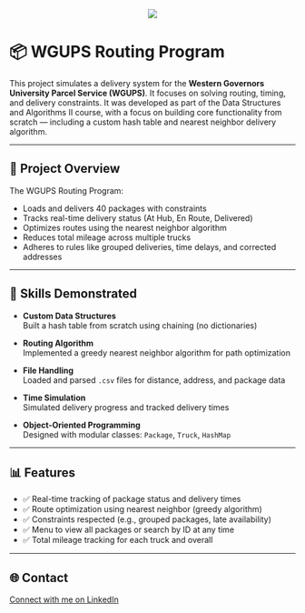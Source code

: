 <p align="center">
  <img src="https://github.com/user-attachments/assets/2bfe94d3-094f-402c-9cde-a40732c0a811"
</p>


# 📦 WGUPS Routing Program

This project simulates a delivery system for the **Western Governors University Parcel Service (WGUPS)**. It focuses on solving routing, timing, and delivery constraints.
It was developed as part of the Data Structures and Algorithms II course, with a focus on building core functionality from scratch — including a custom hash table and nearest neighbor delivery algorithm.

---

## 🚀 Project Overview

The WGUPS Routing Program:

- Loads and delivers 40 packages with constraints
- Tracks real-time delivery status (At Hub, En Route, Delivered)
- Optimizes routes using the nearest neighbor algorithm
- Reduces total mileage across multiple trucks
- Adheres to rules like grouped deliveries, time delays, and corrected addresses

---

## 🧠 Skills Demonstrated

- **Custom Data Structures**  
  Built a hash table from scratch using chaining (no dictionaries)

- **Routing Algorithm**  
  Implemented a greedy nearest neighbor algorithm for path optimization

- **File Handling**  
  Loaded and parsed `.csv` files for distance, address, and package data

- **Time Simulation**  
  Simulated delivery progress and tracked delivery times

- **Object-Oriented Programming**  
  Designed with modular classes: `Package`, `Truck`, `HashMap`

---

## 📊 Features

- ✅ Real-time tracking of package status and delivery times
- ✅ Route optimization using nearest neighbor (greedy algorithm)
- ✅ Constraints respected (e.g., grouped packages, late availability)
- ✅ Menu to view all packages or search by ID at any time
- ✅ Total mileage tracking for each truck and overall

---
## 🌐 Contact<br/>
[Connect with me on LinkedIn](https://www.linkedin.com/in/brittany-mcguire-59553a338/)
